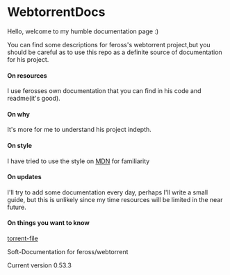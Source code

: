 # WebtorrentDocs
Hello, welcome to my humble documentation page :)

You can find some descriptions for feross's webtorrent project,but you should be careful as to use this repo as a definite source of documentation for his project.

#### On resources
I use ferosses own documentation that you can find in his code and readme(it's good).

#### On why
It's more for me to understand his project indepth.

#### On style
I have tried to use the style on [MDN](https://developer.mozilla.org/en-US/docs/Web/JavaScript) for familiarity

#### On updates
I'll try to add some documentation every day, perhaps I'll write a small guide, but this is unlikely since my time resources will be limited in the near future.

#### On things you want to know
[torrent-file](https://en.wikipedia.org/wiki/Torrent_file)  

Soft-Documentation for feross/webtorrent 


Current version 0.53.3

